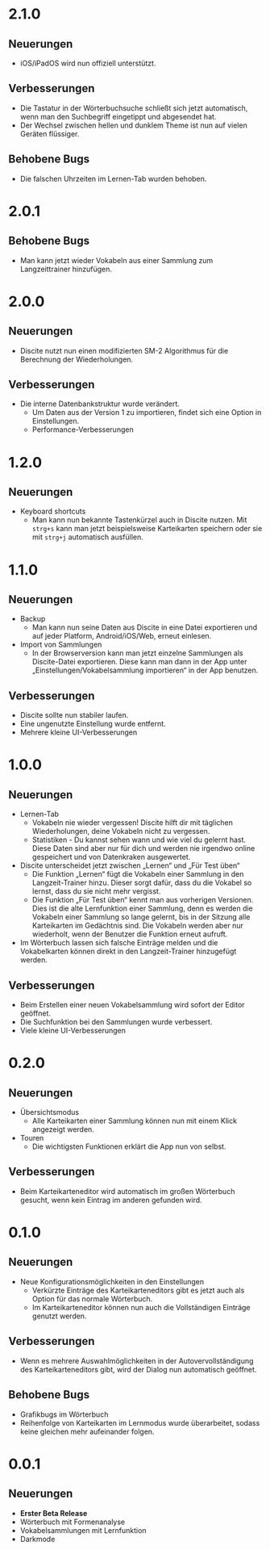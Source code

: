 # 2.1.0

## Neuerungen

- iOS/iPadOS wird nun offiziell unterstützt.

## Verbesserungen

- Die Tastatur in der Wörterbuchsuche schließt sich jetzt automatisch, wenn man den Suchbegriff eingetippt und abgesendet hat.
- Der Wechsel zwischen hellen und dunklem Theme ist nun auf vielen Geräten flüssiger.

## Behobene Bugs

- Die falschen Uhrzeiten im Lernen-Tab wurden behoben.

# 2.0.1

## Behobene Bugs

- Man kann jetzt wieder Vokabeln aus einer Sammlung zum Langzeittrainer hinzufügen.

# 2.0.0

## Neuerungen

- Discite nutzt nun einen modifizierten SM-2 Algorithmus für die Berechnung der Wiederholungen.

## Verbesserungen

- Die interne Datenbankstruktur wurde verändert.
  - Um Daten aus der Version 1 zu importieren, findet sich eine Option in Einstellungen.
  - Performance-Verbesserungen

# 1.2.0

## Neuerungen

- Keyboard shortcuts
  - Man kann nun bekannte Tastenkürzel auch in Discite nutzen. Mit `strg+s` kann man jetzt beispielsweise Karteikarten speichern oder sie mit `strg+j` automatisch ausfüllen.

# 1.1.0

## Neuerungen

- Backup
  - Man kann nun seine Daten aus Discite in eine Datei exportieren und auf jeder Platform, Android/iOS/Web, erneut einlesen.
- Import von Sammlungen
  - In der Browserversion kann man jetzt einzelne Sammlungen als Discite-Datei exportieren. Diese kann man dann in der App unter „Einstellungen/Vokabelsammlung importieren“ in der App benutzen.

## Verbesserungen

- Discite sollte nun stabiler laufen.
- Eine ungenutzte Einstellung wurde entfernt.
- Mehrere kleine UI-Verbesserungen

# 1.0.0

## Neuerungen

- Lernen-Tab
  - Vokabeln nie wieder vergessen! Discite hilft dir mit täglichen Wiederholungen, deine Vokabeln nicht zu vergessen.
  - Statistiken - Du kannst sehen wann und wie viel du gelernt hast. Diese Daten sind aber nur für dich und werden nie irgendwo online gespeichert und von Datenkraken ausgewertet.
- Discite unterscheidet jetzt zwischen „Lernen“ und „Für Test üben“
  - Die Funktion „Lernen“ fügt die Vokabeln einer Sammlung in den Langzeit-Trainer hinzu. Dieser sorgt dafür, dass du die Vokabel so lernst, dass du sie nicht mehr vergisst.
  - Die Funktion „Für Test üben“ kennt man aus vorherigen Versionen. Dies ist die alte Lernfunktion einer Sammlung, denn es werden die Vokabeln einer Sammlung so lange gelernt, bis in der Sitzung alle Karteikarten im Gedächtnis sind. Die Vokabeln werden aber nur wiederholt, wenn der Benutzer die Funktion erneut aufruft.
- Im Wörterbuch lassen sich falsche Einträge melden und die Vokabelkarten können direkt in den Langzeit-Trainer hinzugefügt werden.

## Verbesserungen

- Beim Erstellen einer neuen Vokabelsammlung wird sofort der Editor geöffnet.
- Die Suchfunktion bei den Sammlungen wurde verbessert.
- Viele kleine UI-Verbesserungen

# 0.2.0

## Neuerungen

- Übersichtsmodus
  - Alle Karteikarten einer Sammlung können nun mit einem Klick angezeigt werden.
- Touren
  - Die wichtigsten Funktionen erklärt die App nun von selbst.

## Verbesserungen

- Beim Karteikarteneditor wird automatisch im großen Wörterbuch gesucht, wenn kein Eintrag im anderen gefunden wird.

# 0.1.0

## Neuerungen

- Neue Konfigurationsmöglichkeiten in den Einstellungen
  - Verkürzte Einträge des Karteikarteneditors gibt es jetzt auch als Option für das normale Wörterbuch.
  - Im Karteikarteneditor können nun auch die Vollständigen Einträge genutzt werden.

## Verbesserungen

- Wenn es mehrere Auswahlmöglichkeiten in der Autovervollständigung des Karteikarteneditors gibt, wird der Dialog nun automatisch geöffnet.

## Behobene Bugs

- Grafikbugs im Wörterbuch
- Reihenfolge von Karteikarten im Lernmodus wurde überarbeitet, sodass keine gleichen mehr aufeinander folgen.

# 0.0.1

## Neuerungen

- **Erster Beta Release**
- Wörterbuch mit Formenanalyse
- Vokabelsammlungen mit Lernfunktion
- Darkmode